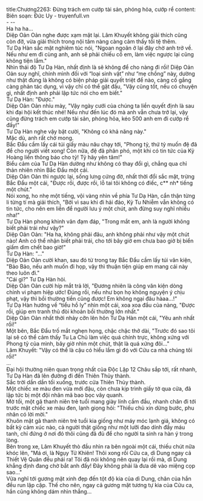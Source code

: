 title:Chương2263: Đừng trách em cướp tài sản, phóng hỏa, cướp rể
content:
Biên soạn: Đức Uy - truyenfull.vn<br>- --<br>Ha ha ha...<br>Diệp Oản Oản nghe được xạm mặt lại. Lâm Khuyết không giải thích cũng còn đỡ, vừa giải thích trong nội tâm nàng càng cảm thấy tồi tệ thêm.<br>Tư Dạ Hàn sắc mặt nghiêm túc nói, "Ngoan ngoãn ở lại đây chờ anh trở về. Nếu như em đi cùng anh, anh sẽ phải chiếu cố em, làm việc ngược lại cũng không tiện lắm."<br>Nhìn thái độ Tư Dạ Hàn, nhất định là sẽ không để cho nàng đi rồi! Diệp Oản Oản suy nghĩ, chính mình đối với “loại sinh vật” như “mẹ chồng” này, dường như thật đúng là không có biện pháp giải quyết triệt để nào, càng cố gắng càng phản tác dụng, vì vậy chỉ có thể gật đầu, "Vậy cũng tốt, nếu có chuyện gì, nhất định anh phải lập tức nói cho em biết."<br>Tư Dạ Hàn: "Được."<br>Diệp Oản Oản nhíu mày, "Vậy ngày cưới của chúng ta liền quyết định là sau khi đại hội kết thúc nhé! Nếu như đến lúc đó mà anh vẫn chưa trở lại, vậy cũng đừng trách em cướp tài sản, phóng hỏa, kéo 500 anh em đi cướp rể đấy!"<br>Tư Dạ Hàn nghe vậy bật cười, "Không có khả năng này."<br>Mặc dù, anh rất chờ mong.<br>Bắc Đẩu cầm lấy cái túi giấy màu nâu chạy tới, "Phong tỷ, thứ tỷ muốn đệ đã để cho người viết xong! Còn nữa, đệ đã phân phó, một khi có tin tức của Kỷ Hoàng liền thông báo cho tỷ! Tỷ hãy yên tâm!"<br>Biểu cảm của Tư Dạ Hàn dường như không có thay đổi gì, chẳng qua chỉ thản nhiên nhìn Bắc Đẩu một cái.<br>Diệp Oản Oản thì ngược lại, sống lưng cứng đờ, nhất thời đổi sắc mặt, trừng Bắc Đẩu một cái, "Được rồi, được rồi, lỗ tai tôi không có điếc, c** nh* tiếng một chút."<br>Nói xong, ho nhẹ một tiếng, vội vàng nhìn về phía Tư Dạ Hàn, cẩn thận từng li từng tí mà giải thích, "Bởi vì sau khi đi hải đảo, Kỷ Tu Nhiễm vẫn không có tin tức, cho nên em liền để người lưu ý một chút, anh đừng suy nghĩ nhiều nha!"<br>Tư Dạ Hàn phong khinh vân đạm đáp, "Trong mắt em, anh là người không biết phải trái như vậy?"<br>Diệp Oản Oản: "Ha ha, không phải đâu, anh không phải như vậy một chút nào! Anh có thể nhận biết phải trái, cho tới bây giờ em chưa bao giờ bị biển giấm dìm chết bao giờ!"<br>Tư Dạ Hàn: "..."<br>Diệp Oản Oản cười khan, sau đó từ trong tay Bắc Đẩu cầm lấy túi văn kiện, "Bảo Bảo, nếu anh muốn đi họp, vậy thì thuận tiện giúp em mang cái này theo luôn đi."<br>"Cái gì?" Tư Dạ Hàn hỏi.<br>Diệp Oản Oản cười híp mắt trả lời, "Đương nhiên là công văn kiện dòng chính vi phạm hiệp ước! Đúng rồi, nếu như bọn họ không nguyện ý chịu phạt, vậy thì bồi thường tiền cũng được! Em không ngại đâu hàaa...!"<br>Tư Dạ Hàn hướng về “tiểu hồ ly” nhìn một cái, xoa xoa đầu của nàng, "Được rồi, giúp em tranh thủ đòi khoản bồi thường lớn nhất."<br>Diệp Oản Oản nhất thời nhảy cỡn lên hôn Tư Dạ Hàn một cái, "Yêu anh nhất rồi!"<br>Một bên, Bắc Đẩu trố mắt nghẹn họng, chậc chậc thở dài, "Trước đó sao tôi lại sẽ có thể cảm thấy Tu La Chủ làm việc quá chính trực, không xứng với Phong tỷ của mình, bây giờ nhìn một chút, thật là quá xứng đôi..."<br>Lâm Khuyết: "Vậy có thể là cậu có hiểu lầm gì đó với Cửu ca nhà chúng tôi rồi!"<br>...<br>Đại hội thường niên quan trọng nhất của Độc Lập 12 Châu sắp tới, rất nhanh, Tư Dạ Hàn đã lên đường đi đến Thiên Thủy thành.<br>Sắc trời dần dần tối xuống, trước cửa Thiên Thủy thành.<br>Một chiếc xe màu đen vừa mới đậu, còn chưa kịp trình giấy tờ qua cửa, đã lập tức bị một đội nhân mã bao bọc vây quanh.<br>Mờ tối, một gã thanh niên trẻ tuổi mang giày lính cầm đầu, nhanh chân đi tới trước mặt chiếc xe màu đen, lạnh giọng hỏi: "Thiếu chủ xin dừng bước, phu nhân có lời mời."<br>Khuôn mặt gã thanh niên trẻ tuổi kia giống như máy móc lạnh giá, không có bất kỳ cảm xúc nào, cả người thật giống như một lưỡi đao dính đầy máu tanh, chỉ đứng ở nơi đó thôi cũng đã đủ để cho người ta sinh ra hàn ý trong lòng.<br>Bên trong xe, Lâm Khuyết thò đầu nhìn ra bên ngoài một cái, thiếu chút nữa khóc lên, "Má ơi, là Ngụy Tử Khiên! Thôi xong rồi Cửu ca, dì Dung ngay cả Thiết Vệ Quân đều phái ra! Tôi đã nói không nên quay lại rồi mà, dì Dung khẳng định đang chờ bắt anh đấy! Đây không phải là đưa dê vào miệng cọp sao..."<br>Vừa nghĩ tới gương mặt xinh đẹp đến tột độ kia của dì Dung, chân của hắn đều run lập cập. Thế cho nên, ngay cả gương mặt tương tự kia của Cửu ca, hắn cũng không dám nhìn thẳng...
